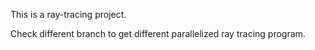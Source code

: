 This is a ray-tracing project.

Check different branch to get different parallelized ray tracing program.
